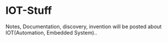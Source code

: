 # IOT-Stuff
Notes, Documentation, discovery, invention will be posted about IOT(Automation, Embedded System)..

